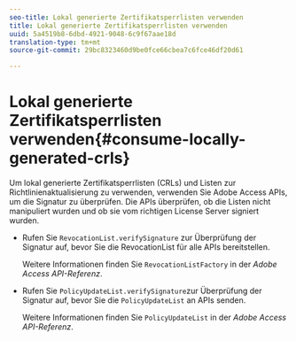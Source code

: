 ```yaml
---
seo-title: Lokal generierte Zertifikatsperrlisten verwenden
title: Lokal generierte Zertifikatsperrlisten verwenden
uuid: 5a4519b8-6dbd-4921-9048-6c9f67aae18d
translation-type: tm+mt
source-git-commit: 29bc8323460d9be0fce66cbea7c6fce46df20d61

---
```



# Lokal generierte Zertifikatsperrlisten verwenden{#consume-locally-generated-crls}

Um lokal generierte Zertifikatsperrlisten (CRLs) und Listen zur Richtlinienaktualisierung zu verwenden, verwenden Sie Adobe Access APIs, um die Signatur zu überprüfen. Die APIs überprüfen, ob die Listen nicht manipuliert wurden und ob sie vom richtigen License Server signiert wurden.

* Rufen Sie `RevocationList.verifySignature` zur Überprüfung der Signatur auf, bevor Sie die RevocationList für alle APIs bereitstellen.

   Weitere Informationen finden Sie `RevocationListFactory` in der *Adobe Access API-Referenz*.

* Rufen Sie `PolicyUpdateList.verifySignature`zur Überprüfung der Signatur auf, bevor Sie die `PolicyUpdateList` an APIs senden.

   Weitere Informationen finden Sie `PolicyUpdateList` in der *Adobe Access API-Referenz*.


